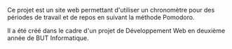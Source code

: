 Ce projet est un site web permettant d'utiliser un chronomètre pour des périodes de travail et de repos en suivant la méthode Pomodoro.

Il a été créé dans le cadre d'un projet de Développement Web en deuxième année de BUT Informatique.
